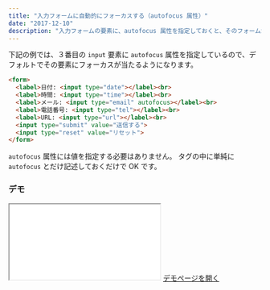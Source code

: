 ```yaml
---
title: "入力フォームに自動的にフォーカスする（autofocus 属性）"
date: "2017-12-10"
description: "入力フォームの要素に、autofocus 属性を指定しておくと、そのフォームが表示されたときに自動的にフォーカスが当たるようになります。"
---
```


下記の例では、３番目の `input` 要素に `autofocus` 属性を指定しているので、デフォルトでその要素にフォーカスが当たるようになります。

~~~ html
<form>
  <label>日付: <input type="date"></label><br>
  <label>時間: <input type="time"></label><br>
  <label>メール: <input type="email" autofocus></label><br>
  <label>電話番号: <input type="tel"></label><br>
  <label>URL: <input type="url"></label><br>
  <input type="submit" value="送信する">
  <input type="reset" value="リセット">
</form>
~~~

<div class="note">
<code>autofocus</code> 属性には値を指定する必要はありません。
タグの中に単純に <code>autofocus</code> とだけ記述しておくだけで OK です。
</div>

### デモ
<iframe class="xHtmlDemo" src="autofocus-demo.html"></iframe>
<a target="_blank" href="autofocus-demo.html">デモページを開く</a>

